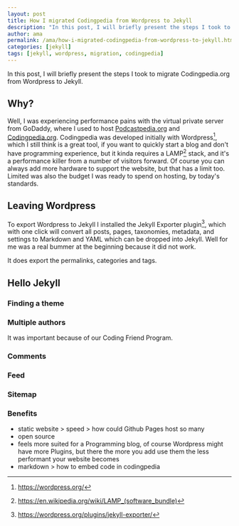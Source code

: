 ```yaml
---
layout: post
title: How I migrated Codingpedia from Wordpress to Jekyll
description: "In this post, I will briefly present the steps I took to migrate Codingpedia.org from Wordpress to Jekyll"
author: ama
permalink: /ama/how-i-migrated-codingpedia-from-wordpress-to-jekyll.html
categories: [jekyll]
tags: [jekyll, wordpress, migration, codingpedia]
---
```


In this post, I will briefly present the steps I took to migrate Codingpedia.org from Wordpress to Jekyll.

## Why?

Well, I was experiencing performance pains with the virtual private server from GoDaddy, where I used to
host [Podcastpedia.org](https://www.podcastpedia.org) and [Codingpedia.org](http://www.codingpedia.org). Codingpedia was
developed initially with Wordpress[^1], which I still think is a great tool, if you want to quickly start a blog and don't
have programming experience, but it kinda requires a LAMP[^2] stack, and it's a performance killer from a number of visitors forward. Of course you can always add more hardware to support the website, but that has a limit too. Limited was also the
budget I was ready to spend on hosting, by today's standards.

[^1]: <https://wordpress.org/>
[^2]: <https://en.wikipedia.org/wiki/LAMP_(software_bundle)>

## Leaving Wordpress

To export Wordpress to Jekyll I installed the Jekyll Exporter plugin[^3], which with one click will convert all posts, pages, taxonomies, metadata, and settings to Markdown and YAML which can be dropped into Jekyll. Well for me was a real bummer at
the beginning because it did not work.  

[^3]: <https://wordpress.org/plugins/jekyll-exporter/>

It does export the permalinks, categories and tags. 

## Hello Jekyll

### Finding a theme

### Multiple authors
It was important because of our Coding Friend Program.

### Comments

### Feed

### Sitemap

### Benefits

- static website > speed > how could Github Pages host so many
- open source
- feels more suited for a Programming blog, of course Wordpress might have more Plugins, but there the more you add use them
the less performant your website becomes
- markdown > how to embed code in codingpedia
